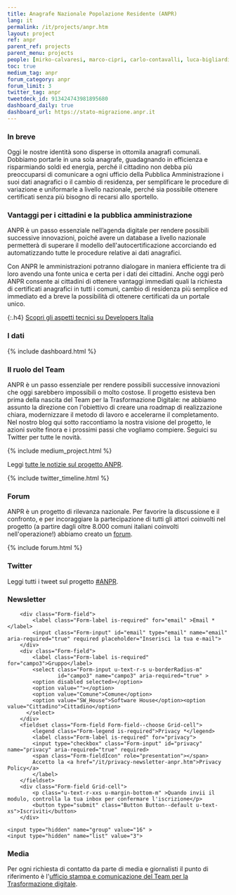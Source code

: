 ```yaml
---
title: Anagrafe Nazionale Popolazione Residente (ANPR)
lang: it
permalink: /it/projects/anpr.htm
layout: project
ref: anpr
parent_ref: projects
parent_menu: projects
people: [mirko-calvaresi, marco-cipri, carlo-contavalli, luca-bigliardi, giuseppe-pasceri, elisabetta-pique]
toc: true
medium_tag: anpr
forum_category: anpr
forum_limit: 3
twitter_tag: anpr
tweetdeck_id: 913424743981895680
dashboard_daily: true
dashboard_url: https://stato-migrazione.anpr.it
---
```


### In breve

Oggi le nostre identità sono disperse in ottomila anagrafi comunali. Dobbiamo
portarle in una sola anagrafe, guadagnando in efficienza e risparmiando soldi
ed energia, perché il cittadino non debba più preoccuparsi di comunicare a ogni
ufficio della Pubblica Amministrazione i suoi dati anagrafici o il cambio di
residenza, per semplificare le procedure di variazione e uniformarle a livello
nazionale, perché sia possibile ottenere certificati senza più bisogno di
recarsi allo sportello.

### Vantaggi per i cittadini e la pubblica amministrazione

ANPR è un passo essenziale nell’agenda digitale per rendere possibili
successive innovazioni, poiché avere un database a livello nazionale permetterà
di superare il modello dell'autocertificazione accorciando ed automatizzando
tutte le procedure relative ai dati anagrafici.

Con ANPR le amministrazioni potranno dialogare in maniera efficiente tra di
loro avendo una fonte unica e certa per i dati dei cittadini. Anche oggi però
ANPR consente ai cittadini di ottenere vantaggi immediati quali la richiesta di
certificati anagrafici in tutti i comuni, cambio di residenza più semplice ed
immediato ed a breve la possibilità di ottenere certificati da un portale
unico.


{:.h4}
[Scopri gli aspetti tecnici su Developers Italia](https://developers.italia.it/it/anpr/)

<a name="dati"></a>
### I dati
{% include dashboard.html %}

### Il ruolo del Team

ANPR è un passo essenziale per rendere possibili successive innovazioni che
oggi sarebbero impossibili o molto costose. Il progetto esisteva ben prima
della nascita del Team per la Trasformazione Digitale: ne abbiamo assunto la
direzione con l'obiettivo di creare una roadmap di realizzazione chiara,
modernizzare il metodo di lavoro e accelerarne il completamento. Nel nostro
blog qui sotto raccontiamo la nostra visione del progetto, le azioni svolte
finora e i prossimi passi che vogliamo compiere. Seguici su Twitter per tutte
le novità.


{% include medium_project.html %}

Leggi [tutte le notizie sul progetto ANPR](https://medium.com/team-per-la-trasformazione-digitale/anpr-anagrafe-nazionale/home).

{% include twitter_timeline.html %}

### Forum
ANPR è un progetto di rilevanza nazionale. Per favorire la discussione e il
confronto, e per incoraggiare la partecipazione di tutti gli attori coinvolti
nel progetto (a partire dagli oltre 8.000 comuni italiani coinvolti
nell'operazione!) abbiamo creato un [forum](https://forum.italia.it/c/anpr).

{% include forum.html %}

### Twitter

Leggi tutti i tweet sul progetto [#ANPR](https://twitter.com/search?f=tweets&vertical=default&q=%23ANPR%20from%3Ateamdigitaleit&src=typd).

### Newsletter

<a name="newsletter"></a>

<form class="Form Form--spaced u-padding-all-l u-background-grey-10 u-text-r-xs u-layout-prose u-margin-bottom-xl"
      action="https://a0x0b4.emailsp.com/frontend/subscribe.aspx">

        <div class="Form-field">
            <label class="Form-label is-required" for="email" >Email *</label>
            <input class="Form-input" id="email" type="email" name="email" aria-required="true" required placeholder="Inserisci la tua e-mail">
        </div>
        <div class="Form-field">
            <label class="Form-label is-required" for="campo3">Gruppo</label>
            <select class="Form-input u-text-r-s u-borderRadius-m"
            		id="campo3" name="campo3" aria-required="true" >
            <option disabled selected></option>
            <option value=""></option>
			<option value="Comune">Comune</option>
			<option value="SW_House">Software House</option><option value="Cittadino">Cittadino</option>
          </select>
       	</div>
        <fieldset class="Form-field Form-field--choose Grid-cell">
        	<legend class="Form-legend is-required">Privacy *</legend>
        	<label class="Form-label is-required" for="privacy">
        	<input type="checkbox" class="Form-input" id="privacy" name="privacy" aria-required="true" required>
        	<span class="Form-fieldIcon" role="presentation"></span>
        	Accetto la <a href="/it/privacy-newsletter-anpr.htm">Privacy Policy</a>
        	</label>
        </fieldset>
    	<div class="Form-field Grid-cell">
    		<p class="u-text-r-xxs u-margin-bottom-m" >Quando invii il modulo, controlla la tua inbox per confermare l'iscrizione</p>
        	<button type="submit" class="Button Button--default u-text-xs">Iscriviti</button>
    	</div>

    <input type="hidden" name="group" value="16" >
	<input type="hidden" name="list" value="3">
</form>

### Media
Per ogni richiesta di contatto da parte di media e giornalisti il punto di
riferimento è l'[ufficio stampa e comunicazione del Team per la Trasformazione
digitale](https://teamdigitale.governo.it/it/contatti).
